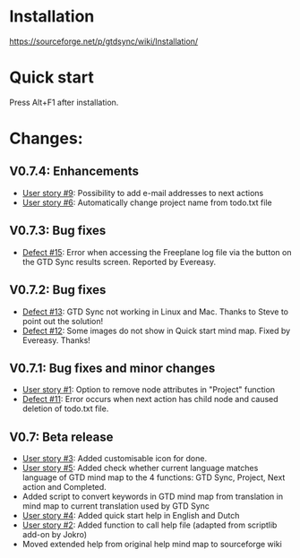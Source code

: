 # Installation #

<https://sourceforge.net/p/gtdsync/wiki/Installation/>

# Quick start #

Press Alt+F1 after installation.

# Changes: #

## V0.7.4: Enhancements ##

*  [User story #9](https://sourceforge.net/p/gtdsync/tickets/9/): Possibility to add e-mail addresses to next actions
*  [User story #6](https://sourceforge.net/p/gtdsync/tickets/6/): Automatically change project name from todo.txt file

## V0.7.3: Bug fixes ##

*  [Defect #15](https://sourceforge.net/p/gtdsync/tickets/15/): Error when accessing the Freeplane log file via the button on the GTD Sync results screen. Reported by Evereasy.

## V0.7.2: Bug fixes ##

*  [Defect #13](https://sourceforge.net/p/gtdsync/tickets/13/): GTD Sync not working in Linux and Mac. Thanks to Steve to point out the solution!
*  [Defect #12](https://sourceforge.net/p/gtdsync/tickets/12/): Some images do not show in Quick start mind map. Fixed by Evereasy. Thanks!

## V0.7.1: Bug fixes and minor changes ##

*  [User story #1](https://sourceforge.net/p/gtdsync/tickets/1/): Option to remove node attributes in "Project" function
*  [Defect #11](https://sourceforge.net/p/gtdsync/tickets/11/): Error occurs when next action has child node and caused deletion of todo.txt file.

## V0.7: Beta release ##

*  [User story #3](https://sourceforge.net/p/gtdsync/tickets/3/): Added customisable icon for done.
*  [User story #5](https://sourceforge.net/p/gtdsync/tickets/5/): Added check whether current language matches language of GTD mind map to the 4 functions: GTD Sync, Project, Next action and Completed.
*  Added script to convert keywords in GTD mind map from translation in mind map to current translation used by GTD Sync
*  [User story #4](https://sourceforge.net/p/gtdsync/tickets/4/): Added quick start help in English and Dutch
*  [User story #2](https://sourceforge.net/p/gtdsync/tickets/2/): Added function to call help file (adapted from scriptlib add-on by Jokro)
*  Moved extended help from original help mind map to sourceforge wiki
